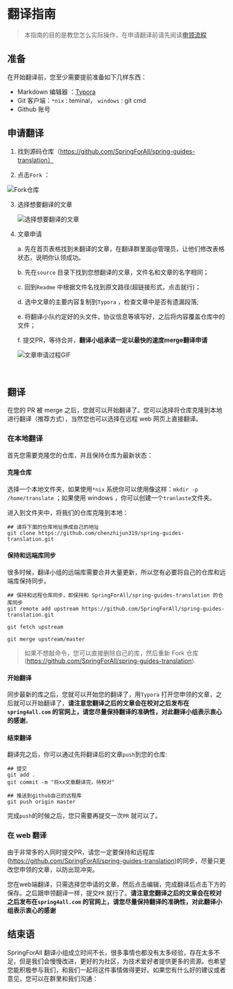 # 翻译指南


>  本指南的目的是教您怎么实际操作，在申请翻译前请先阅读[申领流程](https://github.com/SpringForAll/spring-guides-translation/blob/master/translate-readme.md)

## 准备

在开始翻译前，您至少需要提前准备如下几样东西：

* Markdown 编辑器 ：[Typora](https://typora.io/#download)
* Git 客户端：`*nix` : teminal， `windows` : git cmd
* Github 账号



## 申请翻译

1.  找到源码仓库（https://github.com/SpringForAll/spring-guides-translation）

2.  点击`Fork` ：

   ![Fork仓库](http://oad0bexwv.bkt.clouddn.com/1.jpg)

3. 选择想要翻译的文章

   ![选择想要翻译的文章](http://oad0bexwv.bkt.clouddn.com/2.jpg)

4. 文章申请

   a. 先在首页表格找到未翻译的文章，在翻译群里面@管理员，让他们修改表格状态，说明你认领成功。

   b. 先在`source` 目录下找到您想翻译的文章，文件名和文章的名字相同；

   c. 回到`Readme` 中根据文件名找到原文路径(超链接形式，点击就行)；

   d.  选中文章的主要内容复制到`Typora` ，检查文章中是否有遗漏段落;

   e.  将翻译小队约定好的头文件，协议信息等填写好，之后将内容覆盖仓库中的文件；

   f.  提交PR，等待合并，**翻译小组承诺一定以最快的速度merge翻译申请**

   ![文章申请过程GIF](https://github.com/chenzhijun/spring-guides-translation/blob/master/static/2.gif)

   ​

## 翻译

在您的 PR 被 merge 之后，您就可以开始翻译了。您可以选择将仓库克隆到本地进行翻译（推荐方式），当然您也可以选择在远程 web 网页上直接翻译。

### 在本地翻译

首先您需要克隆您的仓库，并且保持仓库为最新状态：

#### 克隆仓库

选择一个本地文件夹，如果使用`*nix` 系统你可以使用像这样：`mkdir -p /home/translate` ；如果使用 windows ，你可以创建一个`tranlaste`文件夹。

进入到文件夹中，将我们的仓库克隆到本地：

``` shell
## 请将下面的仓库地址换成自己的地址 
git clone https://github.com/chenzhijun319/spring-guides-translation.git 

```

#### 保持和远端库同步

很多时候，翻译小组的远端库需要合并大量更新，所以您有必要将自己的仓库和远端库保持同步。

```shell
## 保持和远程仓库同步，即保持和 SpringForAll/spring-guides-translation 的仓库同步
git remote add upstream https://github.com/SpringForAll/spring-guides-translation.git

git fetch upstream

git merge upstream/master
```

>  如果不想敲命令，您可以直接删除自己的库，然后重新 Fork 仓库(https://github.com/SpringForAll/spring-guides-translation).

#### 开始翻译

同步最新的库之后，您就可以开始您的翻译了，用`Typora` 打开您申领的文章，之后就可以开始翻译了，**请注意您翻译之后的文章会在校对之后发布在`spring4all.com` 的官网上，请您尽量保持翻译的准确性，对此翻译小组表示衷心的感谢**。

#### 结束翻译

翻译完之后，你可以通过先将翻译后的文章`push`到您的仓库:

```shell
## 提交
git add .
git commit -m "将xx文章翻译完，待校对"

## 推送到github自己的远程库
git push origin master
```

完成`push`的时候之后，您只需要再提交一次`PR` 就可以了。



### 在 web 翻译

由于非常多的人同时提交PR，请您一定要保持和远程库(https://github.com/SpringForAll/spring-guides-translation)的同步，尽量只更改您申领的文章，以防出现冲突。

您在web端翻译，只需选择您申请的文章，然后点击编辑，完成翻译后点击下方的保存。之后跟申领翻译一样，提交`PR` 就行了。**请注意您翻译之后的文章会在校对之后发布在`spring4all.com` 的官网上，请您尽量保持翻译的准确性，对此翻译小组表示衷心的感谢**



## 结束语

SpringForAll 翻译小组成立时间不长，很多事情也都没有太多经验，存在太多不足，但是我们会慢慢改进，更好的为社区，为技术爱好者提供更多的资源。也希望您能积极参与我们，和我们一起将这件事情做得更好。如果您有什么好的建议或者意见，您可以在群里和我们沟通：
